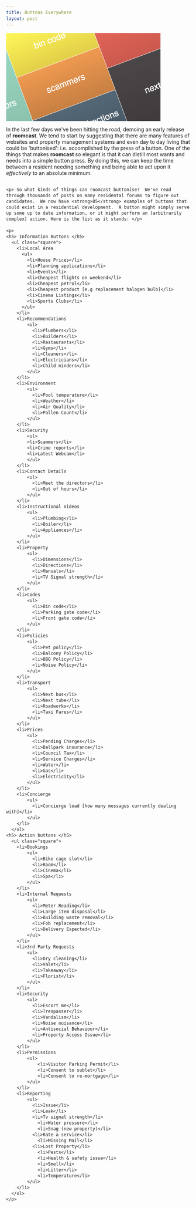 ```yaml
---
title: Buttons Everywhere
layout: post
---
```

<div class="row">
  <div class="large-4 columns">
    <img src="/assets/img/buttons.png"/>
  </div>
  <div class="large-6 columns">
    <p>In the last few days we've been hitting the road, demoing an early release of <strong>roomcast</strong>.  We tend to start by suggesting that there are many features of websites and property management systems and even day to day living that could be 'buttonised': i.e. accomplished by the press of a button.  One of the things that makes <strong> roomcast </strong> so elegant is that it can distill most wants and needs into a simple button press.  By doing this, we can keep the time between a resident needing something and being able to act upon it <i>effectively</i> to an absolute minimum. </p>
  </div>
<div>

<div class="row">
  <div class="large-10 columns">

    <p> So what kinds of things can roomcast buttonise?  We've read through thousands of posts on many residental forums to figure out candidates.  We now have <strong>85</strong> examples of buttons that could exist in a residential development.  A button might simply serve up some up to date information, or it might perform an (arbitrarily complex) action. Here is the list as it stands: </p>

    <p>
    <h5> Information Buttons </h5>
      <ul class="square">
        <li>Local Area
          <ul>
            <li>House Prices</li>
            <li>Planning applications</li>
            <li>Events</li>
            <li>Cheapest flights on weekend</li>
            <li>Cheapest petrol</li>
            <li>Cheapest product [e.g replacement halogen bulb]</li>
            <li>Cinema Listings</li>
            <li>Sports Clubs</li>
          </ul>
        </li>
        <li>Recommendations
            <ul>
              <li>Plumbers</li>
              <li>Builders</li>
              <li>Restaurants</li>
              <li>Gyms</li>
              <li>Cleaners</li>
              <li>Electricians</li>
              <li>Child minders</li>
            </ul>
        </li>
        <li>Environment
            <ul>
              <li>Pool temperature</li>
              <li>Weather</li>
              <li>Air Quality</li>
              <li>Pollen Count</li>
            </ul>
        </li>
        <li>Security
            <ul>
            <li>Scammers</li>
            <li>Crime reports</li>
            <li>Latest Webcam</li>
            </ul>
        </li>
        <li>Contact Details
            <ul>
              <li>Meet the directors</li>
              <li>Out of hours</li>
            </ul>
        </li>
        <li>Instructional Videos
            <ul>
              <li>Plumbing</li>
              <li>Boiler</li>
              <li>Appliances</li>
            </ul>
        </li>
        <li>Property
            <ul>
              <li>Dimensions</li>
              <li>Directions</li>
              <li>Manuals</li>
              <li>TV Signal strength</li>
            </ul>
        </li>
        <li>Codes
            <ul>
              <li>Bin code</li>
              <li>Parking gate code</li>
              <li>Front gate code</li>
            </ul>
        </li>
        <li>Policies
            <ul>
              <li>Pet policy</li>
              <li>Balcony Policy</li>
              <li>BBQ Policy</li>
              <li>Noise Policy</li>
            </ul>
        </li>
        <li>Transport
            <ul>  
              <li>Next bus</li>
              <li>Next tube</li>
              <li>Roadworks</li>
              <li>Taxi Fares</li>
            </ul>
        </li>
        <li>Prices
            <ul>
              <li>Pending Charges</li>
              <li>Ballpark insurance</li>
              <li>Council Tax</li>
              <li>Service Charges</li>
              <li>Water</li>
              <li>Gas</li>
              <li>Electricity</li>
            </ul>
        </li>
        <li>Concierge
            <ul>
              <li>Concierge load [how many messages currently dealing with]</li>
            </ul>
        </li>
      </ul>
    <h5> Action buttons </h5>
      <ul class="square">
        <li>Bookings
            <ul>
              <li>Bike cage slot</li>
              <li>Room</li>
              <li>Cinema</li>
              <li>Spa</li>
            </ul>
        </li>
        <li>Internal Requests
            <ul>
              <li>Meter Reading</li>
              <li>Large item disposal</li>
              <li>Building waste removal</li>
              <li>Fob replacement</li>
              <li>Delivery Expected</li>
            </ul>
        </li>
        <li>3rd Party Requests
            <ul>
              <li>Dry cleaning</li>
              <li>Valet</li>
              <li>Takeaway</li>
              <li>Florist</li>
            </ul>
        </li>
        <li>Security
            <ul>
              <li>Escort me</li>
              <li>Trespasser</li>
              <li>Vandalism</li>
              <li>Noise nuisance</li>
              <li>Antisocial Behaviour</li>
              <li>Property Access Issue</li>
            </ul>
        </li>
        <li>Permissions
            <ul>
                <li>Visitor Parking Permit</li>
                <li>Consent to sublet</li>
                <li>Consent to re-mortgage</li>
            </ul>
        </li>
        <li>Reporting
            <ul>
              <li>Issue</li>
              <li>Leak</li>
              <li>Tv signal strength</li>
            	<li>Water pressure</li>
            	<li>Snag (new property)</li>
              <li>Rate a service</li>
            	<li>Missing Mail</li>
              <li>Lost Property</li>
            	<li>Pests</li>
            	<li>Health & safety issue</li>
            	<li>Smell</li>
            	<li>Litter</li>
            	<li>Temperature</li>
            </ul>
        </li>
      </ul>
    </p>
  </div>
</div>
